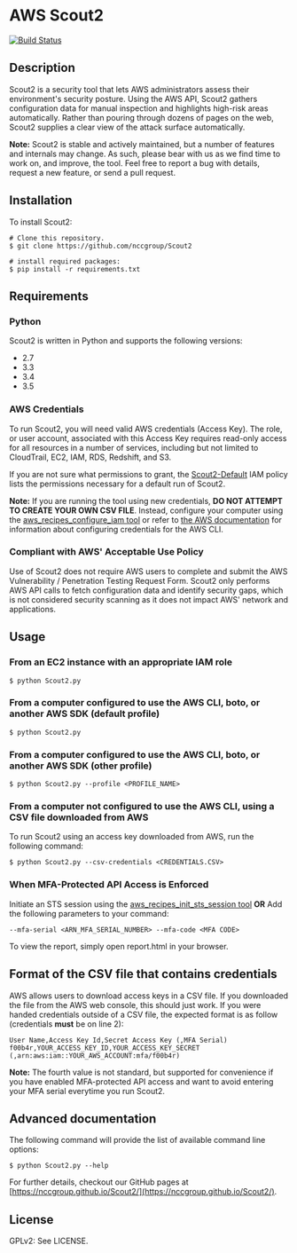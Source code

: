 AWS Scout2
==========

[![Build Status](https://travis-ci.org/nccgroup/Scout2.svg?branch=master)](https://travis-ci.org/nccgroup/Scout2)

## Description

Scout2 is a security tool that lets AWS administrators assess their environment's
security posture. Using the AWS API, Scout2 gathers configuration data for
manual inspection and highlights high-risk areas automatically. Rather than
pouring through dozens of pages on the web, Scout2 supplies a clear view of the
attack surface automatically.

**Note:** Scout2 is stable and actively maintained, but a number of features and internals may change. As such, please bear with us as we find time to work on, and improve, the tool. Feel free to report a bug with details, request a new feature, or send a pull request.

## Installation

To install Scout2:

	# Clone this repository.
	$ git clone https://github.com/nccgroup/Scout2

	# install required packages:
	$ pip install -r requirements.txt

## Requirements

### Python                                                                                           

Scout2 is written in Python and supports the following versions:
 * 2.7
 * 3.3
 * 3.4
 * 3.5

### AWS Credentials                                                                                  
To run Scout2, you will need valid AWS credentials (Access Key). The role, or
user account, associated with this Access Key requires read-only access for all
resources in a number of services, including but not limited to CloudTrail, EC2,
IAM, RDS, Redshift, and S3.

If you are not sure what permissions to grant, the [Scout2-Default](https://github.com/nccgroup/AWS-recipes/blob/master/IAM-Policies/Scout2-Default.json)
IAM policy lists the permissions necessary for a default run of Scout2.

**Note:** If you are running the tool using new credentials, **DO NOT ATTEMPT
TO CREATE YOUR OWN CSV FILE**. Instead, configure your computer using the
[aws_recipes_configure_iam tool](https://github.com/nccgroup/AWS-recipes/blob/master/Python/aws_recipes_configure_iam.py)
or refer to
[the AWS documentation](http://docs.aws.amazon.com/cli/latest/userguide/cli-chap-getting-started.html#cli-quick-configuration)
for information about configuring credentials for the AWS CLI.

### Compliant with AWS' Acceptable Use Policy
Use of Scout2 does not require AWS users to complete and submit the AWS Vulnerability / Penetration Testing Request Form. Scout2 only performs AWS API calls to fetch configuration data and identify security gaps, which is not considered security scanning as it does not impact AWS' network and applications.

## Usage

### From an EC2 instance with an appropriate IAM role

    $ python Scout2.py

### From a computer configured to use the AWS CLI, boto, or another AWS SDK (default profile)

    $ python Scout2.py

### From a computer configured to use the AWS CLI, boto, or another AWS SDK (other profile)

    $ python Scout2.py --profile <PROFILE_NAME>

### From a computer not configured to use the AWS CLI, using a CSV file downloaded from AWS

To run Scout2 using an access key downloaded from AWS, run the following command:

    $ python Scout2.py --csv-credentials <CREDENTIALS.CSV>

### When MFA-Protected API Access is Enforced

Initiate an STS session using the [aws_recipes_init_sts_session tool](https://github.com/nccgroup/AWS-recipes/blob/master/Python/aws_recipes_init_sts_session.py)
**OR**
Add the following parameters to your command:

    --mfa-serial <ARN_MFA_SERIAL_NUMBER> --mfa-code <MFA CODE>

To view the report, simply open report.html in your browser.

## Format of the CSV file that contains credentials

AWS allows users to download access keys in a CSV file. If you downloaded the
file from the AWS web console, this should just work. If you were handed
credentials outside of a CSV file, the expected format is as follow (credentials **must** be on line 2):

    User Name,Access Key Id,Secret Access Key (,MFA Serial)
    f00b4r,YOUR_ACCESS_KEY_ID,YOUR_ACCESS_KEY_SECRET (,arn:aws:iam::YOUR_AWS_ACCOUNT:mfa/f00b4r)

**Note:** The fourth value is not standard, but supported for convenience if you
have enabled MFA-protected API access and want to avoid entering your MFA serial
everytime you run Scout2.

## Advanced documentation

The following command will provide the list of available command line options:

    $ python Scout2.py --help

For further details, checkout our GitHub pages at
[https://nccgroup.github.io/Scout2/](https://nccgroup.github.io/Scout2/).

## License

GPLv2: See LICENSE.
